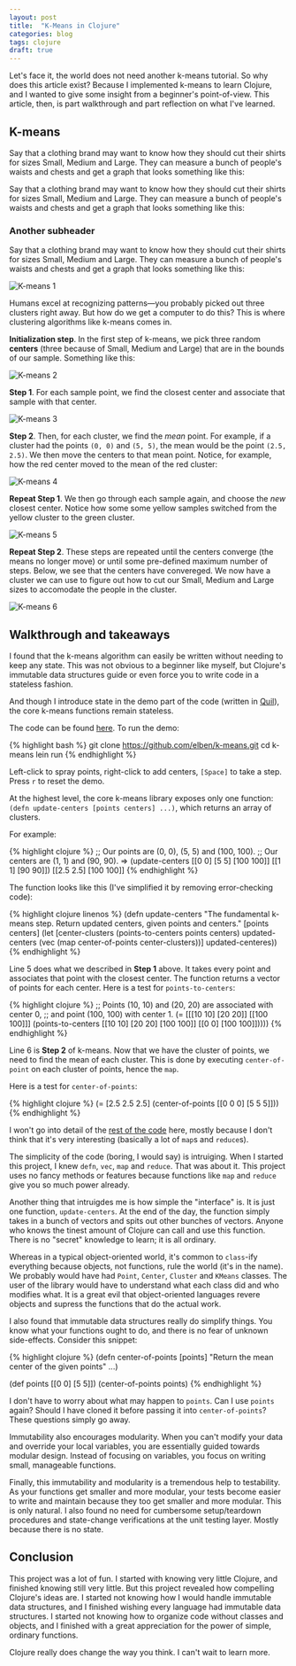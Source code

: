 ```yaml
---
layout: post
title:  "K-Means in Clojure"
categories: blog
tags: clojure
draft: true
---
```


Let's face it, the world does not need another k-means tutorial. So why does
this article exist? Because I implemented k-means to learn Clojure, and I wanted
to give some insight from a beginner's point-of-view. This article, then, is
part walkthrough and part reflection on what I've learned.

## K-means

Say that a clothing brand may want to know how they should cut
their shirts for sizes Small, Medium and Large. They can measure a bunch of
people's waists and chests and get a graph that looks something like this:

Say that a clothing brand may want to know how they should cut
their shirts for sizes Small, Medium and Large. They can measure a bunch of
people's waists and chests and get a graph that looks something like this:

### Another subheader

Say that a clothing brand may want to know how they should cut
their shirts for sizes Small, Medium and Large. They can measure a bunch of
people's waists and chests and get a graph that looks something like this:

![K-means 1](http://cl.ly/image/2R3D3u0N3w45/k-means.001.png)

Humans excel at recognizing patterns—you probably picked out three clusters
right away. But how do we get a computer to do this? This is where clustering
algorithms like k-means comes in.

**Initialization step**. In the first step of k-means, we pick three random
**centers** (three because of Small, Medium and Large) that are in the bounds of
our sample.  Something like this:

![K-means 2](http://cl.ly/image/1U2R0v0K3O3b/k-means.002.png)

**Step 1**. For each sample point, we find the closest center and associate that sample with
that center.

![K-means 3](http://cl.ly/image/392J3K333H17/k-means.003.png)

**Step 2**. Then, for each cluster, we find the *mean* point.  For example, if a
cluster had the points `(0, 0)` and `(5, 5)`, the mean would be the point `(2.5,
2.5)`. We then move the centers to that mean point. Notice, for example, how the
red center moved to the mean of the red cluster:

![K-means 4](http://cl.ly/image/2J2b0v0f2A1p/k-means.004.png)

**Repeat Step 1**. We then go through each sample again, and choose the *new*
closest center.  Notice how some some yellow samples switched from the yellow
cluster to the green cluster.

![K-means 5](http://cl.ly/image/3m3i2f0q2F1O/k-means.005.png)

**Repeat Step 2**. These steps are repeated until the centers converge (the means no longer move)
or until some pre-defined maximum number of steps. Below, we see that the
centers have convereged. We now have a cluster we can use to figure out how to
cut our Small, Medium and Large sizes to accomodate the people in the cluster.

![K-means 6](http://cl.ly/image/2z2H3C2V1g3H/k-means.006.png)

## Walkthrough and takeaways

I found that the k-means algorithm can easily be written without needing to keep
any state. This was not obvious to a beginner like myself, but Clojure's
immutable data structures guide or even force you to write code in a stateless
fashion.

And though I introduce state in the demo part of the code (written in
[Quil](https://github.com/quil/quil)), the core k-means functions remain
stateless.

The code can be found [here](https://github.com/elben/k-means/). To run the demo:

{% highlight bash %}
git clone https://github.com/elben/k-means.git
cd k-means
lein run
{% endhighlight %}

Left-click to spray points, right-click to add centers, `[Space]` to take a
step. Press `r` to reset the demo.

At the highest level, the core k-means library exposes only one function: `(defn
update-centers [points centers] ...)`, which returns an array of clusters.

For example:

{% highlight clojure %}
;; Our points are (0, 0), (5, 5) and (100, 100).
;; Our centers are (1, 1) and (90, 90).
=> (update-centers [[0 0] [5 5] [100 100]] [[1 1] [90 90]])
[[2.5 2.5] [100 100]]
{% endhighlight %}

The function looks like this (I've simplified it by removing error-checking
code):

{% highlight clojure linenos %}
(defn update-centers
  "The fundamental k-means step.
  Return updated centers, given points and centers."
  [points centers]
  (let [center-clusters (points-to-centers points centers)
        updated-centers (vec (map center-of-points center-clusters))]
    updated-centeres))
{% endhighlight %}

Line 5 does what we described in **Step 1** above. It takes every point and
associates that point with the closest center. The function returns a vector of
points for each center. Here is a test for `points-to-centers`:

{% highlight clojure %}
;; Points (10, 10) and (20, 20) are associated with center 0,
;; and point (100, 100) with center 1.
(= [[[10 10] [20 20]] [[100 100]]]
   (points-to-centers [[10 10] [20 20] [100 100]]
                      [[0 0] [100 100]]))))
{% endhighlight %}

Line 6 is **Step 2** of k-means. Now that we have the cluster of points, we need
to find the mean of each cluster. This is done by executing `center-of-point` on
each cluster of points, hence the `map`.

Here is a test for `center-of-points`:

{% highlight clojure %}
(= [2.5 2.5 2.5] (center-of-points [[0 0 0] [5 5 5]]))
{% endhighlight %}

I won't go into detail of the [rest of the code](https://github.com/elben/k-means/blob/master/src/k_means/core.clj)
here, mostly because I don't think that it's very interesting (basically a lot of `map`s
and `reduce`s).

The simplicity of the code (boring, I would say) is intruiging. When I started
this project, I knew `defn`, `vec`, `map` and `reduce`. That was about it. This
project uses no fancy methods or features because functions like `map` and
`reduce` give you so much power already.

Another thing that intruigdes me is how simple the "interface" is. It is just
one function, `update-centers`. At the end of the day, the function simply takes
in a bunch of vectors and spits out other bunches of vectors. Anyone who knows
the tinest amount of Clojure can call and use this function. There is no
"secret" knowledge to learn; it is all ordinary.

Whereas in a typical object-oriented world, it's common to `class`-ify
everything because objects, not functions, rule the world (it's in the name). We
probably would have had `Point`, `Center`, `Cluster` and `KMeans` classes.
The user of the library would have to understand what each class did and who
modifies what. It is a great evil that object-oriented languages revere objects
and supress the functions that do the actual work.

I also found that immutable data structures really do simplify things. You know
what your functions ought to do, and there is no fear of unknown side-effects.
Consider this snippet:

{% highlight clojure %}
(defn center-of-points [points]
  "Return the mean center of the given points"
  ...)

(def points [[0 0] [5 5]])
(center-of-points points)
{% endhighlight %}

I don't have to worry about what may happen to `points`. Can I use `points`
again? Should I have cloned it before passing it into `center-of-points`? These
questions simply go away.

Immutability also encourages modularity. When you can't modify your data and
override your local variables, you are essentially guided towards modular
design. Instead of focusing on variables, you focus on writing small,
manageable functions.

Finally, this immutability and modularity is a tremendous help to testability.
As your functions get smaller and more modular, your tests become easier to
write and maintain because they too get smaller and more modular. This is only
natural. I also found no need for cumbersome setup/teardown procedures and
state-change verifications at the unit testing layer. Mostly because there is no
state.

## Conclusion

This project was a lot of fun. I started with knowing very little Clojure, and
finished knowing still very little. But this project revealed how compelling
Clojure's ideas are. I started not knowing how I would handle immutable data
structures, and I finished wishing every language had immutable data structures.
I started not knowing how to organize code without classes and objects, and I
finished with a great appreciation for the power of simple, ordinary functions.

Clojure really does change the way you think. I can't wait to learn more.
